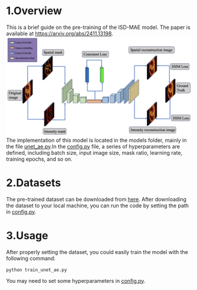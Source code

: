 # 1.Overview
This is a brief guide on the pre-training of the ISD-MAE model. The paper is available at https://arxiv.org/abs/2411.13198.
![avatar](./imgs/Architecture.png)
The implementation of this model is located in the models folder, mainly in the file [unet_ae.py](./models/unet_ae.py).In the [config.py](./cfgs/config.py) file, a series of hyperparameters are defined, including batch size, input image size, mask ratio, learning rate, training epochs, and so on.

# 2.Datasets
The pre-trained dataset can be downloaded from [here](https://pan.baidu.com/s/1Zw4HHBo-N-0dlDdP_feVLQ?pwd=sef7). After downloading the dataset to your local machine, you can run the code by setting the path in [config.py](./cfgs/config.py).
# 3.Usage
After properly setting the dataset, you could easily train the model with the following command:
```
python train_unet_ae.py
```
You may need to set some hyperparameters in [config.py](./cfgs/config.py).